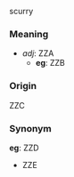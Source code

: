 scurry
### Meaning
+ _adj_: ZZA
    + __eg__: ZZB

### Origin

ZZC

### Synonym

__eg__: ZZD

+ ZZE



